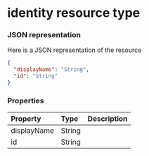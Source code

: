 # identity resource type



### JSON representation

Here is a JSON representation of the resource

```json
{
  "displayName": "String",
  "id": "String"
}

```
### Properties
| Property	   | Type	|Description|
|:---------------|:--------|:----------|
|displayName|String||
|id|String||

<!-- uuid: d98e8e91-1555-4c83-a7d4-aa672fb47e99
2015-10-09 18:34:12 UTC -->